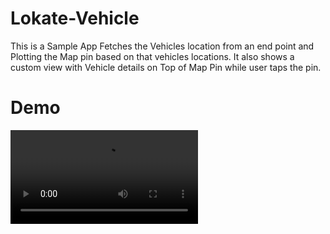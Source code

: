 # Lokate-Vehicle
This is a Sample App Fetches the Vehicles location from an end point and Plotting the Map pin based on that vehicles locations. It also shows a custom view with Vehicle details on Top of Map Pin while user taps the pin.

# Demo 


![solarized dualmode](https://github.com/ansarsha/Lokate-vehicle/blob/master/Src/MapDemoVideo.mov)
